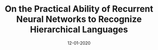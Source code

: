 ---
layout: default
title: "On the Practical Ability of Recurrent Neural Networks to Recognize Hierarchical Languages"
authors: Satwik Bhattamishra, Kabir Ahuja, Navin Goyal
venue: COLING (2020)
venue_type: Conference
year: 2020
month: 12
date: 12-01-2020
url: https://aclanthology.org/2020.coling-main.129/
type: published
abs: https://aclanthology.org/2020.coling-main.129/
pdf: https://aclanthology.org/2020.coling-main.129.pdf
award: "Best short paper award"
---